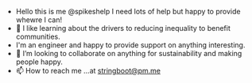 - Hello this is me @spikeshelp I need lots of help but happy to provide whewre I can!
- 👀 I like learning about the drivers to reducing inequality to benefit communities.
- I'm an engineer and happy to provide support on anything interesting.
- 💞️ I’m looking to collaborate on anything for sustainability and making people happy.
- 📫 How to reach me ...at stringboot@pm.me

<!---
spikeshelp/spikeshelp is a ✨ special ✨ repository because its `README.md` (this file) appears on your GitHub profile.
You can click the Preview link to take a look at your changes.
--->
